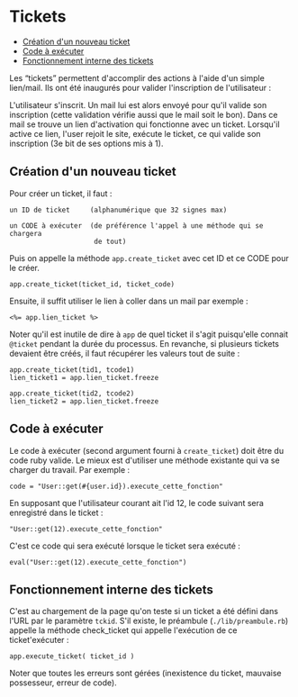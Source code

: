 # Tickets

* [Création d'un nouveau ticket](#creationdunticket)
* [Code à exécuter](#codeaexecuter)
* [Fonctionnement interne des tickets](#fonctionnementinterne)

Les “tickets” permettent d'accomplir des actions à l'aide d'un simple lien/mail. Ils ont été inaugurés pour valider l'inscription de l'utilisateur :

L'utilisateur s'inscrit. Un mail lui est alors envoyé pour qu'il valide son inscription (cette validation vérifie aussi que le mail soit le bon). Dans ce mail se trouve un lien d'activation qui fonctionne avec un ticket. Lorsqu'il active ce lien, l'user rejoit le site, exécute le ticket, ce qui valide son inscription (3e bit de ses options mis à 1).

<a name='creationdunticket'></a>

## Création d'un nouveau ticket

Pour créer un ticket, il faut :

    un ID de ticket     (alphanumérique que 32 signes max)

    un CODE à exécuter  (de préférence l'appel à une méthode qui se chargera
                         de tout)

Puis on appelle la méthode `app.create_ticket` avec cet ID et ce CODE pour le créer.

    app.create_ticket(ticket_id, ticket_code)

Ensuite, il suffit utiliser le lien à coller dans un mail par exemple :

    <%= app.lien_ticket %>

Noter qu'il est inutile de dire à `app` de quel ticket il s'agit puisqu'elle connait `@ticket` pendant la durée du processus. En revanche, si plusieurs tickets devaient être créés, il faut récupérer les valeurs tout de suite :

    app.create_ticket(tid1, tcode1)
    lien_ticket1 = app.lien_ticket.freeze

    app.create_ticket(tid2, tcode2)
    lien_ticket2 = app.lien_ticket.freeze

<a name='codeaexecuter'></a>

## Code à exécuter

Le code à exécuter (second argument fourni à `create_ticket`) doit être du code ruby valide. Le mieux est d'utiliser une méthode existante qui va se charger du travail. Par exemple :

    code = "User::get(#{user.id}).execute_cette_fonction"

En supposant que l'utilisateur courant ait l'id 12, le code suivant sera enregistré dans le ticket :

    "User::get(12).execute_cette_fonction"

C'est ce code qui sera exécuté lorsque le ticket sera exécuté :

    eval("User::get(12).execute_cette_fonction")

<a name='fonctionnementinterne'></a>

## Fonctionnement interne des tickets

C'est au chargement de la page qu'on teste si un ticket a été défini dans l'URL par le paramètre `tckid`. S'il existe, le préambule (`./lib/preambule.rb`) appelle la méthode check_ticket qui appelle l'exécution de ce ticket'exécuter :

    app.execute_ticket( ticket_id )

Noter que toutes les erreurs sont gérées (inexistence du ticket, mauvaise possesseur, erreur de code).
